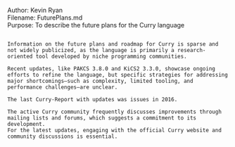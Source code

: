 Author: Kevin Ryan  
Filename: FuturePlans.md  
Purpose: To describe the future plans for the Curry language

~~~~~~~~~~~~~~~~~~~~~~~~~~~~~~~~~~~~~~~~~~~~~~~~~~~  
  
Information on the future plans and roadmap for Curry is sparse and not widely publicized, as the language is primarily a research-oriented tool developed by niche programming communities.  
  
Recent updates, like PAKCS 3.8.0 and KiCS2 3.3.0, showcase ongoing efforts to refine the language, but specific strategies for addressing major shortcomings—such as complexity, limited tooling, and performance challenges—are unclear.  
  
The last Curry-Report with updates was issues in 2016.  
  
The active Curry community frequently discusses improvements through mailing lists and forums, which suggests a commitment to its development. 
For the latest updates, engaging with the official Curry website and community discussions is essential.  
  
~~~~~~~~~~~~~~~~~~~~~~~~~~~~~~~~~~~~~~~~~~~~~~~~~~~  
